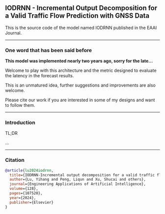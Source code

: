 ## IODRNN - Incremental Output Decomposition for a Valid Traffic Flow Prediction with GNSS Data
This is the source code of the model named IODRNN published in the EAAI Journal.
****
### One word that has been said before 

**This model was implemented nearly two years ago, sorry for the late...**
 
Welcome to play with this architecture and the metric designed to evaluate the latency in the forecast results.

This is an unmatured idea, further suggestions and improvements are also welcome.

Please cite our work if you are interested in some of my designs and want to follow them.
****
### Introduction

TL;DR

...
****
### Citation

```bibtex
@article{lu2024iodrnn,
  title={IODRNN-Incremental output decomposition for a valid traffic flow prediction with GNSS data},  
  author={Lu, Yihang and Peng, Liqun and Xu, Shucai and others},  
  journal={Engineering Applications of Artificial Intelligence},  
  volume={128},  
  pages={107520},  
  year={2024},  
  publisher={Elsevier}
}
```
